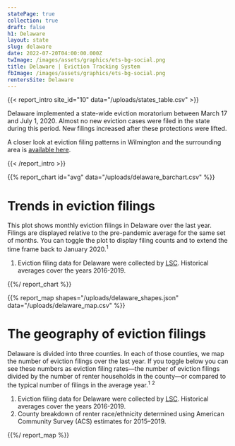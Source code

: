 ```yaml
---
statePage: true
collection: true
draft: false
h1: Delaware
layout: state
slug: delaware
date: 2022-07-20T04:00:00.000Z
twImage: /images/assets/graphics/ets-bg-social.png
title: Delaware | Eviction Tracking System
fbImage: /images/assets/graphics/ets-bg-social.png
rentersSite: Delaware
---
```


{{< report_intro site_id="10" data="/uploads/states_table.csv" >}}

Delaware implemented a state-wide eviction moratorium between March 17 and July 1, 2020. Almost no new eviction cases were filed in the state during this period. New filings increased after these protections were lifted. 

 A closer look at eviction filing patterns in Wilmington and the surrounding area is [available here](https://evictionlab.org/eviction-tracking/wilmington-de/).

{{< /report_intro >}}



{{% report_chart id="avg" data="/uploads/delaware_barchart.csv" %}}

# Trends in eviction filings

This plot shows monthly eviction filings in Delaware over the last year. Filings are displayed relative to the pre-pandemic average for the same set of months. You can toggle the plot to display filing counts and to extend the time frame back to January 2020.<sup>1</sup>

1. Eviction filing data for Delaware were collected by [LSC](https://www.lsc.gov/). Historical averages cover the years 2016-2019.

{{%/ report_chart %}}



{{% report_map shapes="/uploads/delaware_shapes.json" data="/uploads/delaware_map.csv" %}}

# The geography of eviction filings

Delaware is divided into three counties. In each of those counties, we map the number of eviction filings over the last year. If you toggle below you can see these numbers as eviction filing rates—the number of eviction filings divided by the number of renter households in the county—or compared to the typical number of filings in the average year.<sup>1</sup> <sup>2</sup>

1. Eviction filing data for Delaware were collected by [LSC](https://www.lsc.gov/). Historical averages cover the years 2016-2019.
2. County breakdown of renter race/ethnicity determined using American Community Survey (ACS) estimates for 2015–2019.

{{%/ report_map %}}